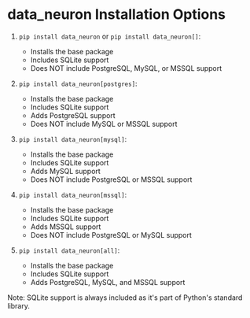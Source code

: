 # data_neuron Installation Options

1. `pip install data_neuron` or `pip install data_neuron[]`:

   - Installs the base package
   - Includes SQLite support
   - Does NOT include PostgreSQL, MySQL, or MSSQL support

2. `pip install data_neuron[postgres]`:

   - Installs the base package
   - Includes SQLite support
   - Adds PostgreSQL support
   - Does NOT include MySQL or MSSQL support

3. `pip install data_neuron[mysql]`:

   - Installs the base package
   - Includes SQLite support
   - Adds MySQL support
   - Does NOT include PostgreSQL or MSSQL support

4. `pip install data_neuron[mssql]`:

   - Installs the base package
   - Includes SQLite support
   - Adds MSSQL support
   - Does NOT include PostgreSQL or MySQL support

5. `pip install data_neuron[all]`:
   - Installs the base package
   - Includes SQLite support
   - Adds PostgreSQL, MySQL, and MSSQL support

Note: SQLite support is always included as it's part of Python's standard library.
